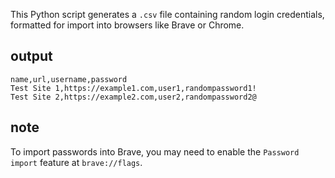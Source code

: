 This Python script generates a `.csv` file containing random login credentials, formatted for import into browsers like Brave or Chrome.

## output

```
name,url,username,password
Test Site 1,https://example1.com,user1,randompassword1!
Test Site 2,https://example2.com,user2,randompassword2@
```

## note

To import passwords into Brave, you may need to enable the `Password import` feature at `brave://flags`.
